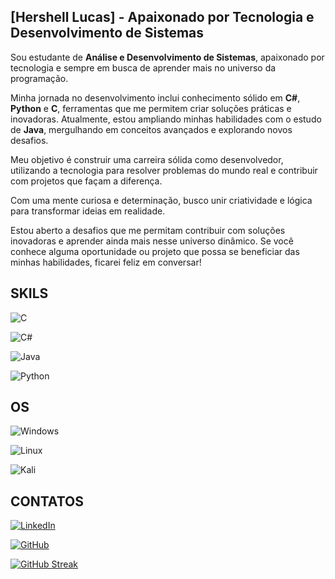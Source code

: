 ## [Hershell Lucas] - Apaixonado por Tecnologia e Desenvolvimento de Sistemas  

Sou estudante de **Análise e Desenvolvimento de Sistemas**, apaixonado por tecnologia e sempre em busca de aprender mais no universo da programação.  

Minha jornada no desenvolvimento inclui conhecimento sólido em **C#**, **Python** e **C**, ferramentas que me permitem criar soluções práticas e inovadoras. Atualmente, estou ampliando minhas habilidades com o estudo de **Java**, mergulhando em conceitos avançados e explorando novos desafios.  

Meu objetivo é construir uma carreira sólida como desenvolvedor, utilizando a tecnologia para resolver problemas do mundo real e contribuir com projetos que façam a diferença.  

Com uma mente curiosa e determinação, busco unir criatividade e lógica para transformar ideias em realidade.  

Estou aberto a desafios que me permitam contribuir com soluções inovadoras e aprender ainda mais nesse universo dinâmico. Se você conhece alguma oportunidade ou projeto que possa se beneficiar das minhas habilidades, ficarei feliz em conversar!





## SKILS

![C](https://img.shields.io/badge/C-00599C?style=for-the-badge&logo=c&logoColor=white)

![C#](https://img.shields.io/badge/C%23-239120?style=for-the-badge&logo=c-sharp&logoColor=white)

![Java](https://img.shields.io/badge/java-%23ED8B00.svg?style=for-the-badge&logo=openjdk&logoColor=white)

![Python](https://img.shields.io/badge/python-3670A0?style=for-the-badge&logo=python&logoColor=ffdd54)



## OS

![Windows](https://img.shields.io/badge/Windows-000?style=for-the-badge&logo=windows&logoColor=2CA5E0)

![Linux](https://img.shields.io/badge/Linux-000?style=for-the-badge&logo=linux&logoColor=FCC624)

![Kali](https://img.shields.io/badge/Kali-268BEE?style=for-the-badge&logo=kalilinux&logoColor=white)




## CONTATOS

[![LinkedIn](https://img.shields.io/badge/LinkedIn-0077B5?style=for-the-badge&logo=linkedin&logoColor=white)](https://www.linkedin.com/in/h-lucas-elf-aa7476297/)

[![GitHub](https://img.shields.io/badge/GitHub-100000?style=for-the-badge&logo=github&logoColor=white)](https://github.com/lucaspy10)






[![GitHub Streak](https://streak-stats.demolab.com?user=lucasln10&theme=tokyonight&hide_border=verdadeiro&border_radius=5&short_numbers=verdadeiro&card_width=600&card_height=300)](https://git.io/streak-stats)
